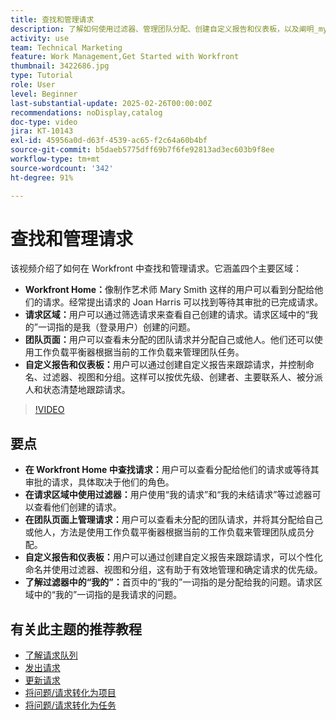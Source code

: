 ```yaml
---
title: 查找和管理请求
description: 了解如何使用过滤器、管理团队分配、创建自定义报告和仪表板，以及阐明_my_在不同上下文中的含义以实现有效的请求管理。
activity: use
team: Technical Marketing
feature: Work Management,Get Started with Workfront
thumbnail: 3422686.jpg
type: Tutorial
role: User
level: Beginner
last-substantial-update: 2025-02-26T00:00:00Z
recommendations: noDisplay,catalog
doc-type: video
jira: KT-10143
exl-id: 45956a0d-d63f-4539-ac65-f2c64a60b4bf
source-git-commit: b5daeb5775dff69b7f6fe92813ad3ec603b9f8ee
workflow-type: tm+mt
source-wordcount: '342'
ht-degree: 91%

---
```


# 查找和管理请求

该视频介绍了如何在 Workfront 中查找和管理请求。它涵盖四个主要区域：

* **Workfront Home：**&#x200B;像制作艺术师 Mary Smith 这样的用户可以看到分配给他们的请求。&#x200B;经常提出请求的 Joan Harris 可以找到等待其审批的已完成请求。
* **请求区域：**&#x200B;用户可以通过筛选请求来查看自己创建的请求。&#x200B;请求区域中的“我的”一词指的是我（登录用户）创建的问题。
* **团队页面：**&#x200B;用户可以查看未分配的团队请求并分配自己或他人。&#x200B;他们还可以使用工作负载平衡器根据当前的工作负载来管理团队任务。
* **自定义报告和仪表板：**&#x200B;用户可以通过创建自定义报告来跟踪请求，并控制命名、过滤器、视图和分组。这样可以按优先级、创建者、主要联系人、被分派人和状态清楚地跟踪请求。


>[!VIDEO](https://video.tv.adobe.com/v/3422686/?quality=12&learn=on&enablevpops)

## 要点

* **在 Workfront Home 中查找请求：**&#x200B;用户可以查看分配给他们的请求或等待其审批的请求，具体取决于他们的角色。
* **在请求区域中使用过滤器：**&#x200B;用户使用“我的请求”和“我的未结请求”等过滤器可以查看他们创建的请求。&#x200B;
* **在团队页面上管理请求：**&#x200B;用户可以查看未分配的团队请求，并将其分配给自己或他人，方法是使用工作负载平衡器根据当前的工作负载来管理团队成员分配。
* **自定义报告和仪表板：**&#x200B;用户可以通过创建自定义报告来跟踪请求，可以个性化命名并使用过滤器、视图和分组，这有助于有效地管理和确定请求的优先级。
* **了解过滤器中的“我的”：**&#x200B;首页中的“我的”一词指的是分配给我的问题。请求区域中的“我的”一词指的是我请求的问题。


## 有关此主题的推荐教程

* [了解请求队列](/help/manage-work/request-queues/understand-request-queues.md)
* [发出请求](/help/manage-work/issues-requests/make-a-request.md)
* [更新请求](/help/manage-work/issues-requests/update-a-request.md)
* [将问题/请求转化为项目](/help/manage-work/issues-requests/create-a-project-from-a-request.md)
* [将问题/请求转化为任务](/help/manage-work/issues-requests/convert-issues-to-other-work-items.md)

